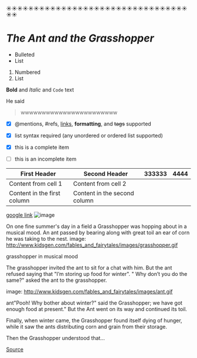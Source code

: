 :sunny::sunny::sunny::sunny::sunny::sunny::sunny::sunny::sunny::sunny::sunny::sunny::sunny::sunny::sunny::sunny::sunny::sunny::sunny::sunny::sunny::sunny::sunny::sunny::sunny::sunny::sunny::sunny::sunny::sunny::sunny::sunny::sunny::sunny::sunny:





# _The Ant and the Grasshopper_


- Bulleted
- List

1. Numbered
2. List

**Bold** and _Italic_ and `Code` text 



He said 
>wwwwwwwwwwwwwwwwwwwwwww


- [x] @mentions, #refs, [links](), **formatting**, and <del>tags</del> supported
- [x] list syntax required (any unordered or ordered list supported)
- [x] this is a complete item
- [ ] this is an incomplete item


First Header | Second Header|333333|4444
------------ | -------------|---------|-----
Content from cell 1 | Content from cell 2
Content in the first column | Content in the second column






[google link](https://google.com/)
![image](https://www.imagejournal.org/wp-content/uploads/bb-plugin/cache/23466317216_b99485ba14_o-panorama.jpg)

On one fine summer's day in a field a Grasshopper was hopping about in a musical mood. An ant passed by bearing along with great toil an ear of corn he was taking to the nest.
image: http://www.kidsgen.com/fables_and_fairytales/images/grasshopper.gif

grasshopper in musical mood

The grasshopper invited the ant to sit for a chat with him. But the ant refused saying that "I’m storing up food for winter". " Why don’t you do the same?" asked the ant to the grasshopper.

image: http://www.kidsgen.com/fables_and_fairytales/images/ant.gif

ant"Pooh! Why bother about winter?" said the Grasshopper; we have got enough food at present." But the Ant went on its way and continued its toil.

Finally, when winter came, the Grasshopper found itself dying of hunger, while it saw the ants distributing corn and grain from their storage.

Then the Grasshopper understood that…

[Source](http://www.kidsgen.com/fables_and_fairytales/fables.htm#5MGJK0zSLYA7JUW8.99)


